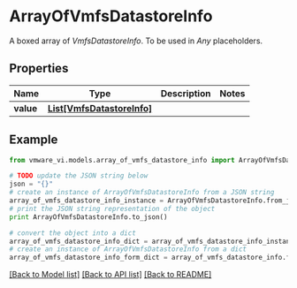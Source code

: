 # ArrayOfVmfsDatastoreInfo

A boxed array of *VmfsDatastoreInfo*. To be used in *Any* placeholders. 

## Properties
Name | Type | Description | Notes
------------ | ------------- | ------------- | -------------
**value** | [**List[VmfsDatastoreInfo]**](VmfsDatastoreInfo.md) |  | 

## Example

```python
from vmware_vi.models.array_of_vmfs_datastore_info import ArrayOfVmfsDatastoreInfo

# TODO update the JSON string below
json = "{}"
# create an instance of ArrayOfVmfsDatastoreInfo from a JSON string
array_of_vmfs_datastore_info_instance = ArrayOfVmfsDatastoreInfo.from_json(json)
# print the JSON string representation of the object
print ArrayOfVmfsDatastoreInfo.to_json()

# convert the object into a dict
array_of_vmfs_datastore_info_dict = array_of_vmfs_datastore_info_instance.to_dict()
# create an instance of ArrayOfVmfsDatastoreInfo from a dict
array_of_vmfs_datastore_info_form_dict = array_of_vmfs_datastore_info.from_dict(array_of_vmfs_datastore_info_dict)
```
[[Back to Model list]](../README.md#documentation-for-models) [[Back to API list]](../README.md#documentation-for-api-endpoints) [[Back to README]](../README.md)


